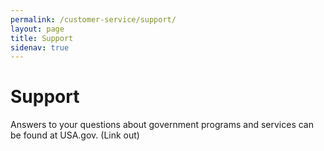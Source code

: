 ```yaml
---
permalink: /customer-service/support/
layout: page
title: Support
sidenav: true
---
```


# Support
Answers to your questions about government programs and services can be found at USA.gov. (Link out)